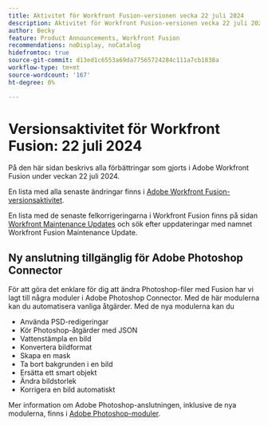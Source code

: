 ```yaml
---
title: Aktivitet för Workfront Fusion-versionen vecka 22 juli 2024
description: Aktivitet för Workfront Fusion-versionen vecka 22 juli 2024
author: Becky
feature: Product Announcements, Workfront Fusion
recommendations: noDisplay, noCatalog
hidefromtoc: true
source-git-commit: d13ed1c6553a69da77565724284c111a7cb1838a
workflow-type: tm+mt
source-wordcount: '167'
ht-degree: 0%

---
```


# Versionsaktivitet för Workfront Fusion: 22 juli 2024

På den här sidan beskrivs alla förbättringar som gjorts i Adobe Workfront Fusion under veckan 22 juli 2024.

En lista med alla senaste ändringar finns i [Adobe Workfront Fusion-versionsaktivitet](../../../product-announcements/product-releases/fusion-release-activity/fusion-release-activity.md).

En lista med de senaste felkorrigeringarna i Workfront Fusion finns på sidan [Workfront Maintenance Updates](https://experienceleague.adobe.com/docs/workfront-known-issues/releases/current-updates.html) och sök efter uppdateringar med namnet Workfront Fusion Maintenance Update.

## Ny anslutning tillgänglig för Adobe Photoshop Connector

För att göra det enklare för dig att ändra Photoshop-filer med Fusion har vi lagt till några moduler i Adobe Photoshop Connector. Med de här modulerna kan du automatisera vanliga åtgärder. Med de nya modulerna kan du

* Använda PSD-redigeringar
* Kör Photoshop-åtgärder med JSON
* Vattenstämpla en bild
* Konvertera bildformat
* Skapa en mask
* Ta bort bakgrunden i en bild
* Ersätta ett smart objekt
* Ändra bildstorlek
* Korrigera en bild automatiskt

Mer information om Adobe Photoshop-anslutningen, inklusive de nya modulerna, finns i [Adobe Photoshop-moduler](/help/quicksilver/workfront-fusion/apps-and-their-modules/adobe-photoshop-modules.md).


